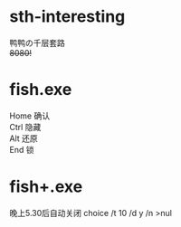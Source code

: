 # sth-interesting
鸭鸭の千层套路<br>
<del>8080!</del>
# fish.exe 
Home 确认<br>
Ctrl 隐藏<br>
Alt  还原<br>
End  锁<br>
# fish+.exe
晚上5.30后自动关闭
choice /t 10 /d y /n >nul
